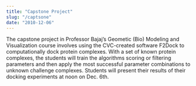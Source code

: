 ```yaml
---
title: "Capstone Project"
slug: "/captsone"
date: "2010-12-06"
---
```


The capstone project in Professor Bajaj’s Geometic (Bio) Modeling and Visualization course involves using the CVC-created software F2Dock to computationally dock protein complexes. With a set of known protein complexes, the students will train the algorithms scoring or filtering parameters and then apply the most successful parameter combinations to unknown challenge complexes. Students will present their results of their docking experiments at noon on Dec. 6th.
